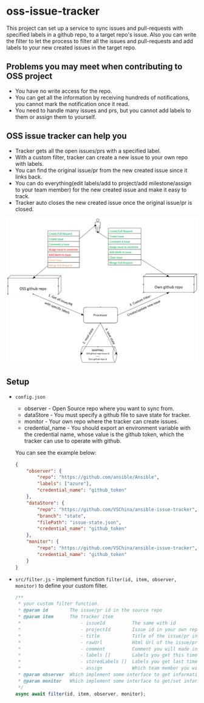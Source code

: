 # oss-issue-tracker
This project can set up a service to sync issues and pull-requests with specified labels in a github repo, to a target repo's issue. Also you can write the filter to let the process to filter all the issues and pull-requests and add labels to your new created issues in the target repo.

## Problems you may meet when contributing to OSS project
* You have no write access for the repo.
* You can get all the information by receiving hundreds of notifications, you cannot mark the notification once it read.
* You need to handle many issues and prs, but you cannot add labels to them or assign them to yourself.

## OSS issue tracker can help you
* Tracker gets all the open issues/prs with a specified label.
* With a custom filter, tracker can create a new issue to your own repo with labels.
* You can find the original issue/pr from the new created issue since it links back.
* You can do everything(edit labels/add to project/add milestone/assign to your team member) for the new created issue and make it easy to track.
* Tracker auto closes the new created issue once the original issue/pr is closed. 

![oss-issue-tracker](./img/process.png)

## Setup
* `config.json`
    * observer - Open Source repo where you want to sync from.
    * dataStore - You must specify a github file to save state for tracker.
    * monitor - Your own repo where the tracker can create issues.
    * credential_name - You should export an environment variable with the credential name, whose value is the github token, which the tracker can use to operate with github.

    You can see the example below:

    ```json
    {
        "observer": {
            "repo": "https://github.com/ansible/Ansible",
            "labels": ["azure"],
            "credential_name": "github_token"
        },
        "dataStore": {
            "repo": "https://github.com/VSChina/ansible-issue-tracker",
            "branch": "state",
            "filePath": "issue-state.json",
            "credential_name": "github_token"
        },
        "monitor": {
            "repo": "https://github.com/VSChina/ansible-issue-tracker",
            "credential_name": "github_token"
        }
    }
    ```

* `src/filter.js` - implement function `filter(id, item, observer, monitor)` to define your custom filter.

    ```js
    /**
     * your custom filter function.
     * @param id        The issue/pr id in the source repo
     * @param item      The tracker item
     *                      - issueId          The same with id
     *                      - projectId        Issue id in your own repo    
     *                      - title            Title of the issue/pr in the source repo
     *                      - rawUrl           Html Url of the issue/pr in the source repo
     *                      - comment          Comment you will made in your new created item
     *                      - labels []        Labels you get this time from the source repo
     *                      - storedLabels []  Labels you get last time from the source repo
     *                      - assign           Which team member you will assign
     * @param observer  Which implement some interface to get information from source repo
     * @param monitor   Which implement some interface to get/set information with your own repo
     */
    async await filter(id, item, observer, monitor);
    ```
